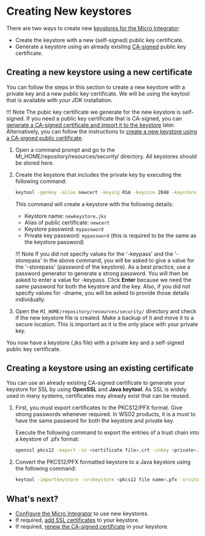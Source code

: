 # Creating New keystores

There are two ways to create new [keystores for the Micro Integrator]({{base_path}}/reference/mi-security-reference/using-keystores): 

* Create  the keystore with a new (self-signed) public key certificate.
* Generate a keystore using an already existing [CA-signed]({{base_path}}/reference/mi-security-reference/using-keystores) public key certificate.

## Creating a new keystore using a new certificate
You can follow the steps in this section to create a new keystore with a private key and a new public key certificate. We will be using the keytool that is available with your JDK installation. 

!!! Note
    The pubic key certificate we generate for the new keystore is self-signed. If you need a public key certificate that is CA-signed, you can [generate a CA-signed certificate and import it to the keystore]({{base_path}}/install-and-setup/setup/mi-setup/security/importing_ssl_certificat) later. Alternatively, you can follow the instructions to [create a new keystore using a CA-signed public certificate](#creating-a-keystore-using-an-existing-certificate).

1. Open a command prompt and go to the MI_HOME/repository/resources/security/ directory. All keystores should be stored here.
2. Create the keystore that includes the private key by executing the following command:

    ```bash
    keytool -genkey -alias newcert -keyalg RSA -keysize 2048 -keystore newkeystore.jks -dname "CN=<testdomain.org>, OU=Home,O=Home,L=SL,S=WS,C=LK" -storepass mypassword -keypass mypassword
    ```
    This command will create a keystore with the following details:

    * Keystore name: `newkeystore.jks`
    * Alias of public certificate: `newcert`
    * Keystore password: `mypassword`
    * Private key password: `mypassword` (this is required to be the same as the keystore password)

    !!! Note
        If you did not specify values for the '-keypass' and the '-storepass' in the above command, you will be asked to give a value for the '-storepass' (password of the keystore). As a best practice, use a password generator to generate a strong password. You will then be asked to enter a value for -keypass. Click **Enter** because we need the same password for both the keystore and the key. Also, if you did not specify values for -dname, you will be asked to provide those details individually.

3. Open the `MI_HOME/repository/resources/security/` directory and check if the new keystore file is created. Make a backup of it and move it to a secure location. This is important as it is the only place with your private key.

You now have a keystore (.jks file) with a private key and a self-signed public key certificate.

## Creating a keystore using an existing certificate
You can use an already existing CA-signed certificate to generate your keystore for SSL by using **OpenSSL** and **Java keytool**. As SSL is widely used in many systems, certificates may already exist that can be reused. 

1. First, you must export certificates to the  PKCS12/PFX  format. Give strong passwords whenever required. In WSO2 products, it is a must to have the same password for both the keystore and private key.

    Execute the following command to export the entries of a trust chain into a keystore of .pfx format:

    ```bash
    openssl pkcs12 -export -in <certificate file>.crt -inkey <private>.key -name "<alias>" -certfile <additional certificate file> -out <pfx keystore name>.pfx
    ```

2. Convert the PKCS12/PFX formatted keystore to a Java keystore using the following command:

    ```bash
    keytool -importkeystore -srckeystore <pkcs12 file name>.pfx -srcstoretype pkcs12 -destkeystore <JKS name>.jks -deststoretype JKS
    ```

## What's next?
- [Configure the Micro Integrator]({{base_path}}/install-and-setup/setup/mi-setup/security/configuring-keystores) to use new keystores.
- If required, [add SSL certificates]({{base_path}}/install-and-setup/setup/mi-setup/security/importing_ssl_certificat) to your keystore.
- If required, [renew the CA-signed certificate]({{base_path}}/install-and-setup/setup/mi-setup/security/renewing_ca_signed_certificate_in_keystore) in your keystore.
